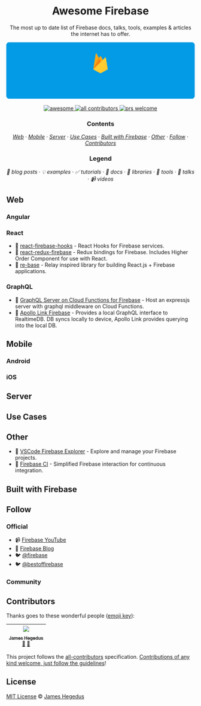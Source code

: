 <h1 align="center">Awesome Firebase</h1>

<!-- subtitle -->
<p align="center">The most up to date list of Firebase docs, talks, tools, examples &amp; articles the internet has to offer.</p>

<!-- image -->

![firebase products](images/firebase-develop.gif)

<!-- badges -->
<p align="center">
  <a href="https://github.com/sindresorhus/awesome">
  <img
      alt="awesome" src="https://cdn.rawgit.com/sindresorhus/awesome/d7305f38d29fed78fa85652e3a63e154dd8e8829/media/badge.svg" />
  </a>
  <a href="#contributors">
    <img alt="all contributors" src="https://img.shields.io/badge/all_contributors-1-orange.svg?style=flat" />
  </a>
  <a href="#contributors">
    <img alt="prs welcome" src="https://img.shields.io/badge/PRs-welcome-brightgreen.svg?style=flat" />
  </a>
</p>

<!-- toc -->
<h3 align="center">Contents</h3>
<p align="center">
    <em>
    <a href="#web">Web</a>
    · <a href="#mobile">Mobile</a>
    · <a href="#server">Server</a>
    · <a href="#use-cases">Use Cases</a>
    · <a href="#built-with-firebase">Built with Firebase</a>
    · <a href="#other">Other</a>
    · <a href="#follow">Follow</a>
    · <a href="#contributors">Contributors</a>
    </em>
</p>

<h3 align="center">Legend</h3>
<p align="center">
    <em>
    📝 blog posts
    · 💡 examples
    · ✅ tutorials
    · 📖 docs
    · 🔌 libraries
    · 🔧 tools
    · 📢 talks
    · 📹 videos
    </em>
</p>

<!-- MARKDOWN ONLY CONTENT BELOW HERE -->

<!-- START content -->

## Web

### Angular

### React

- 🔌 [react-firebase-hooks](https://github.com/CSFrequency/react-firebase-hooks) - React Hooks for Firebase services.
- 🔌 [react-redux-firebase](https://github.com/prescottprue/react-redux-firebase) - Redux bindings for Firebase. Includes Higher Order Component for use with React.
- 🔌 [re-base](https://github.com/tylermcginnis/re-base) - Relay inspired library for building React.js + Firebase applications.

### GraphQL

- 📝 [GraphQL Server on Cloud Functions for Firebase](https://codeburst.io/graphql-server-on-cloud-functions-for-firebase-ae97441399c0) - Host an expressjs server with graphql middleware on Cloud Functions.
- 🔌 [Apollo Link Firebase](https://github.com/Canner/apollo-link-firebase) - Provides a local GraphQL interface to RealtimeDB. DB syncs locally to device, Apollo Link provides querying into the local DB.

## Mobile

### Android

### iOS

## Server

## Use Cases

## Other

- 🔧 [VSCode Firebase Explorer](https://github.com/jsayol/vscode-firebase-explorer) - Explore and manage your Firebase projects.
- 🔧 [Firebase CI](https://github.com/prescottprue/firebase-ci) - Simplified Firebase interaction for continuous integration.

## Built with Firebase

## Follow

### Official

- 📹 [Firebase YouTube](https://www.youtube.com/user/Firebase)
- 📝 [Firebase Blog](https://firebase.googleblog.com/)
- 🐦 [@firebase](https://twitter.com/firebase)
- 🐦 [@bestoffirebase](https://twitter.com/bestoffirebase)

### Community

<!-- END content -->

## Contributors

Thanks goes to these wonderful people ([emoji key](https://github.com/kentcdodds/all-contributors#emoji-key)):

<!-- ALL-CONTRIBUTORS-LIST:START - Do not remove or modify this section -->
<!-- prettier-ignore -->
| [<img src="https://avatars2.githubusercontent.com/u/20798510?v=4" width="100px;"/><br /><sub><b>James Hegedus</b></sub>](https://medium.com/@jthegedus)<br />[📖](https://github.com/jthegedus/awesome-firebase/commits?author=jthegedus "Documentation") [📝](#blog-jthegedus "Blogposts") |
| :---: |

<!-- ALL-CONTRIBUTORS-LIST:END -->

This project follows the [all-contributors](https://github.com/kentcdodds/all-contributors) specification. [Contributions of any kind welcome, just follow the guidelines](CONTRIBUTING.md)!

## License

[MIT License](https://github.com/jthegedus/awesome-firebase/blob/master/LICENSE) © [James Hegedus](https://github.com/jthegedus/)
